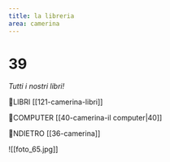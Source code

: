 ```yaml
---
title: la libreria
area: camerina
---
```

# 39
_Tutti i nostri libri!_

👀LIBRI [[121-camerina-libri]]

👣COMPUTER [[40-camerina-il computer|40]]

👣NDIETRO [[36-camerina]]

![[foto_65.jpg]]